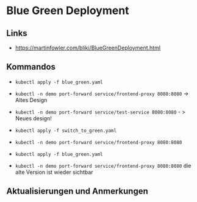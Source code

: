 # Blue Green Deployment

## Links

* https://martinfowler.com/bliki/BlueGreenDeployment.html 
  
## Kommandos

* `kubectl apply -f blue_green.yaml`
* `kubectl -n demo port-forward service/frontend-proxy 8080:8080` -> Altes Design
* `kubectl -n demo port-forward service/test-service 8080:8080` - >  Neues design!

* `kubectl apply -f switch_to_green.yaml`
* `kubectl -n demo port-forward service/frontend-proxy 8080:8080`

* `kubectl apply -f blue_green.yaml`
* `kubectl -n demo port-forward service/frontend-proxy 8080:8080` die alte Version ist wieder sichtbar

## Aktualisierungen und Anmerkungen